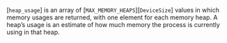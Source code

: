 [`heap_usage`] is an array of [`MAX_MEMORY_HEAPS`][`DeviceSize`] values in which memory usages are returned, with
one element for each memory heap.
A heap’s usage is an estimate of how much memory the process is
currently using in that heap.